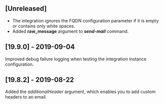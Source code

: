 ## [Unreleased]
  - The integration ignores the FQDN configuration parameter if it is empty or contains only white spaces.
  - Added **raw_message** argument to ***send-mail*** command.

## [19.9.0] - 2019-09-04
Improved debug failure logging when testing the integration instance configuration.

## [19.8.2] - 2019-08-22
Added the *additionalHeader* argument, which enables you to add custom headers to an email.
